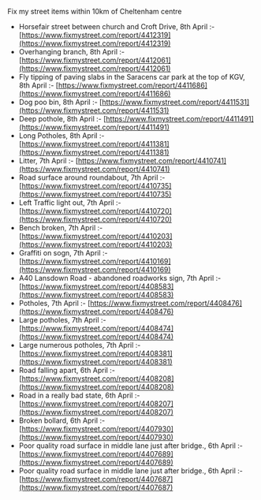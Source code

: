 Fix my street items within 10km of Cheltenham centre

<!-- fix_marker starts -->

- Horsefair street between church and Croft Drive, 8th April :- [https://www.fixmystreet.com/report/4412319](https://www.fixmystreet.com/report/4412319)
- Overhanging branch, 8th April :- [https://www.fixmystreet.com/report/4412061](https://www.fixmystreet.com/report/4412061)
- Fly tipping of paving slabs in the Saracens car park at the top of KGV, 8th April :- [https://www.fixmystreet.com/report/4411686](https://www.fixmystreet.com/report/4411686)
- Dog poo bin, 8th April :- [https://www.fixmystreet.com/report/4411531](https://www.fixmystreet.com/report/4411531)
- Deep pothole, 8th April :- [https://www.fixmystreet.com/report/4411491](https://www.fixmystreet.com/report/4411491)
- Long Potholes, 8th April :- [https://www.fixmystreet.com/report/4411381](https://www.fixmystreet.com/report/4411381)
- Litter, 7th April :- [https://www.fixmystreet.com/report/4410741](https://www.fixmystreet.com/report/4410741)
- Road surface around roundabout, 7th April :- [https://www.fixmystreet.com/report/4410735](https://www.fixmystreet.com/report/4410735)
- Left Traffic light out, 7th April :- [https://www.fixmystreet.com/report/4410720](https://www.fixmystreet.com/report/4410720)
- Bench broken, 7th April :- [https://www.fixmystreet.com/report/4410203](https://www.fixmystreet.com/report/4410203)
- Graffiti on sogn, 7th April :- [https://www.fixmystreet.com/report/4410169](https://www.fixmystreet.com/report/4410169)
- A40 Lansdown Road - abandoned roadworks sign, 7th April :- [https://www.fixmystreet.com/report/4408583](https://www.fixmystreet.com/report/4408583)
- Potholes, 7th April :- [https://www.fixmystreet.com/report/4408476](https://www.fixmystreet.com/report/4408476)
- Large potholes, 7th April :- [https://www.fixmystreet.com/report/4408474](https://www.fixmystreet.com/report/4408474)
- Large numerous potholes, 7th April :- [https://www.fixmystreet.com/report/4408381](https://www.fixmystreet.com/report/4408381)
- Road falling apart, 6th April :- [https://www.fixmystreet.com/report/4408208](https://www.fixmystreet.com/report/4408208)
- Road in a really bad state, 6th April :- [https://www.fixmystreet.com/report/4408207](https://www.fixmystreet.com/report/4408207)
- Broken bollard, 6th April :- [https://www.fixmystreet.com/report/4407930](https://www.fixmystreet.com/report/4407930)
- Poor quality road surface in middle lane just after bridge., 6th April :- [https://www.fixmystreet.com/report/4407689](https://www.fixmystreet.com/report/4407689)
- Poor quality road surface in middle lane just after bridge., 6th April :- [https://www.fixmystreet.com/report/4407687](https://www.fixmystreet.com/report/4407687)

<!-- fix_marker ends -->